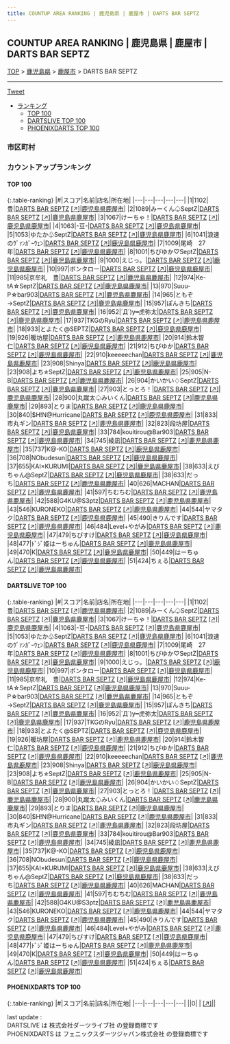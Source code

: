 ```yaml
---
title: COUNTUP AREA RANKING | 鹿児島県 | 鹿屋市 | DARTS BAR SEPTZ
---
```

## COUNTUP AREA RANKING | 鹿児島県 | 鹿屋市 | DARTS BAR SEPTZ

[TOP](/darts/rank/) > [鹿児島県](/darts/rank/鹿児島県/) > [鹿屋市](/darts/rank/鹿児島県/鹿屋市/) > DARTS BAR SEPTZ

___

<a href="https://twitter.com/share?ref_src=twsrc%5Etfw" data-text="COUNTUP AREA RANKING | 鹿児島県鹿屋市DARTS BAR SEPTZ" class="twitter-share-button" data-hashtags="DARTSLIVE,PHOENIXDARTS,darts,ダーツ" data-show-count="false">Tweet</a>

* [ランキング](#カウントアップランキング)
    * [TOP 100](#top-100)
    * [DARTSLIVE TOP 100](#dartslive-top-100)
    * [PHOENIXDARTS TOP 100](#phoenixdarts-top-100)

### 市区町村

<ul>

</ul>

### カウントアップランキング

#### TOP 100



{:.table-ranking}
|#|スコア|名前|店名|所在地|
|---|---|---|---|---|
|1|1102|<span class="rank-name-dl">豊</span>|<a href="/darts/rank/shops/7cf0bd058b31c0700d9b047a20a7ba1e.html">DARTS BAR SEPTZ</a> <a href="https://search.dartslive.com/jp/shop/7cf0bd058b31c0700d9b047a20a7ba1e">[↗]</a>|<a href="/darts/rank/鹿児島県/鹿屋市">鹿児島県鹿屋市</a>|
|2|1089|<span class="rank-name-dl">みーくん♤SeptZ</span>|<a href="/darts/rank/shops/7cf0bd058b31c0700d9b047a20a7ba1e.html">DARTS BAR SEPTZ</a> <a href="https://search.dartslive.com/jp/shop/7cf0bd058b31c0700d9b047a20a7ba1e">[↗]</a>|<a href="/darts/rank/鹿児島県/鹿屋市">鹿児島県鹿屋市</a>|
|3|1067|<span class="rank-name-dl">けーちゃ！</span>|<a href="/darts/rank/shops/7cf0bd058b31c0700d9b047a20a7ba1e.html">DARTS BAR SEPTZ</a> <a href="https://search.dartslive.com/jp/shop/7cf0bd058b31c0700d9b047a20a7ba1e">[↗]</a>|<a href="/darts/rank/鹿児島県/鹿屋市">鹿児島県鹿屋市</a>|
|4|1063|<span class="rank-name-dl">-豆-</span>|<a href="/darts/rank/shops/7cf0bd058b31c0700d9b047a20a7ba1e.html">DARTS BAR SEPTZ</a> <a href="https://search.dartslive.com/jp/shop/7cf0bd058b31c0700d9b047a20a7ba1e">[↗]</a>|<a href="/darts/rank/鹿児島県/鹿屋市">鹿児島県鹿屋市</a>|
|5|1053|<span class="rank-name-dl">ゆたか♧SeptZ</span>|<a href="/darts/rank/shops/7cf0bd058b31c0700d9b047a20a7ba1e.html">DARTS BAR SEPTZ</a> <a href="https://search.dartslive.com/jp/shop/7cf0bd058b31c0700d9b047a20a7ba1e">[↗]</a>|<a href="/darts/rank/鹿児島県/鹿屋市">鹿児島県鹿屋市</a>|
|6|1041|<span class="rank-name-dl">浪速のｳﾞｧﾝｶﾞｰｳｪﾝ</span>|<a href="/darts/rank/shops/7cf0bd058b31c0700d9b047a20a7ba1e.html">DARTS BAR SEPTZ</a> <a href="https://search.dartslive.com/jp/shop/7cf0bd058b31c0700d9b047a20a7ba1e">[↗]</a>|<a href="/darts/rank/鹿児島県/鹿屋市">鹿児島県鹿屋市</a>|
|7|1009|<span class="rank-name-dl">尾崎　27年</span>|<a href="/darts/rank/shops/7cf0bd058b31c0700d9b047a20a7ba1e.html">DARTS BAR SEPTZ</a> <a href="https://search.dartslive.com/jp/shop/7cf0bd058b31c0700d9b047a20a7ba1e">[↗]</a>|<a href="/darts/rank/鹿児島県/鹿屋市">鹿児島県鹿屋市</a>|
|8|1001|<span class="rank-name-dl">ちびゆか♡SeptZ</span>|<a href="/darts/rank/shops/7cf0bd058b31c0700d9b047a20a7ba1e.html">DARTS BAR SEPTZ</a> <a href="https://search.dartslive.com/jp/shop/7cf0bd058b31c0700d9b047a20a7ba1e">[↗]</a>|<a href="/darts/rank/鹿児島県/鹿屋市">鹿児島県鹿屋市</a>|
|9|1000|<span class="rank-name-dl">えじっ。</span>|<a href="/darts/rank/shops/7cf0bd058b31c0700d9b047a20a7ba1e.html">DARTS BAR SEPTZ</a> <a href="https://search.dartslive.com/jp/shop/7cf0bd058b31c0700d9b047a20a7ba1e">[↗]</a>|<a href="/darts/rank/鹿児島県/鹿屋市">鹿児島県鹿屋市</a>|
|10|997|<span class="rank-name-dl">ボンタロー</span>|<a href="/darts/rank/shops/7cf0bd058b31c0700d9b047a20a7ba1e.html">DARTS BAR SEPTZ</a> <a href="https://search.dartslive.com/jp/shop/7cf0bd058b31c0700d9b047a20a7ba1e">[↗]</a>|<a href="/darts/rank/鹿児島県/鹿屋市">鹿児島県鹿屋市</a>|
|11|985|<span class="rank-name-dl">京牟礼　豊</span>|<a href="/darts/rank/shops/7cf0bd058b31c0700d9b047a20a7ba1e.html">DARTS BAR SEPTZ</a> <a href="https://search.dartslive.com/jp/shop/7cf0bd058b31c0700d9b047a20a7ba1e">[↗]</a>|<a href="/darts/rank/鹿児島県/鹿屋市">鹿児島県鹿屋市</a>|
|12|974|<span class="rank-name-dl">Ke-tA☆SeptZ</span>|<a href="/darts/rank/shops/7cf0bd058b31c0700d9b047a20a7ba1e.html">DARTS BAR SEPTZ</a> <a href="https://search.dartslive.com/jp/shop/7cf0bd058b31c0700d9b047a20a7ba1e">[↗]</a>|<a href="/darts/rank/鹿児島県/鹿屋市">鹿児島県鹿屋市</a>|
|13|970|<span class="rank-name-dl">Suuu-P☆bar903</span>|<a href="/darts/rank/shops/7cf0bd058b31c0700d9b047a20a7ba1e.html">DARTS BAR SEPTZ</a> <a href="https://search.dartslive.com/jp/shop/7cf0bd058b31c0700d9b047a20a7ba1e">[↗]</a>|<a href="/darts/rank/鹿児島県/鹿屋市">鹿児島県鹿屋市</a>|
|14|965|<span class="rank-name-dl">ともぞ→SeptZ</span>|<a href="/darts/rank/shops/7cf0bd058b31c0700d9b047a20a7ba1e.html">DARTS BAR SEPTZ</a> <a href="https://search.dartslive.com/jp/shop/7cf0bd058b31c0700d9b047a20a7ba1e">[↗]</a>|<a href="/darts/rank/鹿児島県/鹿屋市">鹿児島県鹿屋市</a>|
|15|957|<span class="rank-name-dl">ぽんきち</span>|<a href="/darts/rank/shops/7cf0bd058b31c0700d9b047a20a7ba1e.html">DARTS BAR SEPTZ</a> <a href="https://search.dartslive.com/jp/shop/7cf0bd058b31c0700d9b047a20a7ba1e">[↗]</a>|<a href="/darts/rank/鹿児島県/鹿屋市">鹿児島県鹿屋市</a>|
|16|952|<span class="rank-name-dl">´Д`)y━虎弥太</span>|<a href="/darts/rank/shops/7cf0bd058b31c0700d9b047a20a7ba1e.html">DARTS BAR SEPTZ</a> <a href="https://search.dartslive.com/jp/shop/7cf0bd058b31c0700d9b047a20a7ba1e">[↗]</a>|<a href="/darts/rank/鹿児島県/鹿屋市">鹿児島県鹿屋市</a>|
|17|937|<span class="rank-name-dl">TKGのRyu</span>|<a href="/darts/rank/shops/7cf0bd058b31c0700d9b047a20a7ba1e.html">DARTS BAR SEPTZ</a> <a href="https://search.dartslive.com/jp/shop/7cf0bd058b31c0700d9b047a20a7ba1e">[↗]</a>|<a href="/darts/rank/鹿児島県/鹿屋市">鹿児島県鹿屋市</a>|
|18|933|<span class="rank-name-dl">とよたく@SEPTZ</span>|<a href="/darts/rank/shops/7cf0bd058b31c0700d9b047a20a7ba1e.html">DARTS BAR SEPTZ</a> <a href="https://search.dartslive.com/jp/shop/7cf0bd058b31c0700d9b047a20a7ba1e">[↗]</a>|<a href="/darts/rank/鹿児島県/鹿屋市">鹿児島県鹿屋市</a>|
|19|926|<span class="rank-name-dl">暖坊屋</span>|<a href="/darts/rank/shops/7cf0bd058b31c0700d9b047a20a7ba1e.html">DARTS BAR SEPTZ</a> <a href="https://search.dartslive.com/jp/shop/7cf0bd058b31c0700d9b047a20a7ba1e">[↗]</a>|<a href="/darts/rank/鹿児島県/鹿屋市">鹿児島県鹿屋市</a>|
|20|914|<span class="rank-name-dl">鈴木智仁</span>|<a href="/darts/rank/shops/7cf0bd058b31c0700d9b047a20a7ba1e.html">DARTS BAR SEPTZ</a> <a href="https://search.dartslive.com/jp/shop/7cf0bd058b31c0700d9b047a20a7ba1e">[↗]</a>|<a href="/darts/rank/鹿児島県/鹿屋市">鹿児島県鹿屋市</a>|
|21|912|<span class="rank-name-dl">ちびゆか</span>|<a href="/darts/rank/shops/7cf0bd058b31c0700d9b047a20a7ba1e.html">DARTS BAR SEPTZ</a> <a href="https://search.dartslive.com/jp/shop/7cf0bd058b31c0700d9b047a20a7ba1e">[↗]</a>|<a href="/darts/rank/鹿児島県/鹿屋市">鹿児島県鹿屋市</a>|
|22|910|<span class="rank-name-dl">keeeeechan</span>|<a href="/darts/rank/shops/7cf0bd058b31c0700d9b047a20a7ba1e.html">DARTS BAR SEPTZ</a> <a href="https://search.dartslive.com/jp/shop/7cf0bd058b31c0700d9b047a20a7ba1e">[↗]</a>|<a href="/darts/rank/鹿児島県/鹿屋市">鹿児島県鹿屋市</a>|
|23|908|<span class="rank-name-dl">Shinya</span>|<a href="/darts/rank/shops/7cf0bd058b31c0700d9b047a20a7ba1e.html">DARTS BAR SEPTZ</a> <a href="https://search.dartslive.com/jp/shop/7cf0bd058b31c0700d9b047a20a7ba1e">[↗]</a>|<a href="/darts/rank/鹿児島県/鹿屋市">鹿児島県鹿屋市</a>|
|23|908|<span class="rank-name-dl">よち✯SeptZ</span>|<a href="/darts/rank/shops/7cf0bd058b31c0700d9b047a20a7ba1e.html">DARTS BAR SEPTZ</a> <a href="https://search.dartslive.com/jp/shop/7cf0bd058b31c0700d9b047a20a7ba1e">[↗]</a>|<a href="/darts/rank/鹿児島県/鹿屋市">鹿児島県鹿屋市</a>|
|25|905|<span class="rank-name-dl">N-B</span>|<a href="/darts/rank/shops/7cf0bd058b31c0700d9b047a20a7ba1e.html">DARTS BAR SEPTZ</a> <a href="https://search.dartslive.com/jp/shop/7cf0bd058b31c0700d9b047a20a7ba1e">[↗]</a>|<a href="/darts/rank/鹿児島県/鹿屋市">鹿児島県鹿屋市</a>|
|26|904|<span class="rank-name-dl">かいかい♢SeptZ</span>|<a href="/darts/rank/shops/7cf0bd058b31c0700d9b047a20a7ba1e.html">DARTS BAR SEPTZ</a> <a href="https://search.dartslive.com/jp/shop/7cf0bd058b31c0700d9b047a20a7ba1e">[↗]</a>|<a href="/darts/rank/鹿児島県/鹿屋市">鹿児島県鹿屋市</a>|
|27|903|<span class="rank-name-dl">とっとろ！</span>|<a href="/darts/rank/shops/7cf0bd058b31c0700d9b047a20a7ba1e.html">DARTS BAR SEPTZ</a> <a href="https://search.dartslive.com/jp/shop/7cf0bd058b31c0700d9b047a20a7ba1e">[↗]</a>|<a href="/darts/rank/鹿児島県/鹿屋市">鹿児島県鹿屋市</a>|
|28|900|<span class="rank-name-dl">丸蹴太♤みいくん</span>|<a href="/darts/rank/shops/7cf0bd058b31c0700d9b047a20a7ba1e.html">DARTS BAR SEPTZ</a> <a href="https://search.dartslive.com/jp/shop/7cf0bd058b31c0700d9b047a20a7ba1e">[↗]</a>|<a href="/darts/rank/鹿児島県/鹿屋市">鹿児島県鹿屋市</a>|
|29|893|<span class="rank-name-dl">とりま</span>|<a href="/darts/rank/shops/7cf0bd058b31c0700d9b047a20a7ba1e.html">DARTS BAR SEPTZ</a> <a href="https://search.dartslive.com/jp/shop/7cf0bd058b31c0700d9b047a20a7ba1e">[↗]</a>|<a href="/darts/rank/鹿児島県/鹿屋市">鹿児島県鹿屋市</a>|
|30|840|<span class="rank-name-dl">$H!N@Hurricane</span>|<a href="/darts/rank/shops/7cf0bd058b31c0700d9b047a20a7ba1e.html">DARTS BAR SEPTZ</a> <a href="https://search.dartslive.com/jp/shop/7cf0bd058b31c0700d9b047a20a7ba1e">[↗]</a>|<a href="/darts/rank/鹿児島県/鹿屋市">鹿児島県鹿屋市</a>|
|31|833|<span class="rank-name-dl">市丸ギン</span>|<a href="/darts/rank/shops/7cf0bd058b31c0700d9b047a20a7ba1e.html">DARTS BAR SEPTZ</a> <a href="https://search.dartslive.com/jp/shop/7cf0bd058b31c0700d9b047a20a7ba1e">[↗]</a>|<a href="/darts/rank/鹿児島県/鹿屋市">鹿児島県鹿屋市</a>|
|32|823|<span class="rank-name-dl">段坊屋</span>|<a href="/darts/rank/shops/7cf0bd058b31c0700d9b047a20a7ba1e.html">DARTS BAR SEPTZ</a> <a href="https://search.dartslive.com/jp/shop/7cf0bd058b31c0700d9b047a20a7ba1e">[↗]</a>|<a href="/darts/rank/鹿児島県/鹿屋市">鹿児島県鹿屋市</a>|
|33|784|<span class="rank-name-dl">kouitirou@Bar903</span>|<a href="/darts/rank/shops/7cf0bd058b31c0700d9b047a20a7ba1e.html">DARTS BAR SEPTZ</a> <a href="https://search.dartslive.com/jp/shop/7cf0bd058b31c0700d9b047a20a7ba1e">[↗]</a>|<a href="/darts/rank/鹿児島県/鹿屋市">鹿児島県鹿屋市</a>|
|34|745|<span class="rank-name-dl">綾凪</span>|<a href="/darts/rank/shops/7cf0bd058b31c0700d9b047a20a7ba1e.html">DARTS BAR SEPTZ</a> <a href="https://search.dartslive.com/jp/shop/7cf0bd058b31c0700d9b047a20a7ba1e">[↗]</a>|<a href="/darts/rank/鹿児島県/鹿屋市">鹿児島県鹿屋市</a>|
|35|737|<span class="rank-name-dl">K@-KO</span>|<a href="/darts/rank/shops/7cf0bd058b31c0700d9b047a20a7ba1e.html">DARTS BAR SEPTZ</a> <a href="https://search.dartslive.com/jp/shop/7cf0bd058b31c0700d9b047a20a7ba1e">[↗]</a>|<a href="/darts/rank/鹿児島県/鹿屋市">鹿児島県鹿屋市</a>|
|36|708|<span class="rank-name-dl">NObudesun</span>|<a href="/darts/rank/shops/7cf0bd058b31c0700d9b047a20a7ba1e.html">DARTS BAR SEPTZ</a> <a href="https://search.dartslive.com/jp/shop/7cf0bd058b31c0700d9b047a20a7ba1e">[↗]</a>|<a href="/darts/rank/鹿児島県/鹿屋市">鹿児島県鹿屋市</a>|
|37|655|<span class="rank-name-dl">KAI×KURUMI</span>|<a href="/darts/rank/shops/7cf0bd058b31c0700d9b047a20a7ba1e.html">DARTS BAR SEPTZ</a> <a href="https://search.dartslive.com/jp/shop/7cf0bd058b31c0700d9b047a20a7ba1e">[↗]</a>|<a href="/darts/rank/鹿児島県/鹿屋市">鹿児島県鹿屋市</a>|
|38|633|<span class="rank-name-dl">えびちゃん@SeptZ</span>|<a href="/darts/rank/shops/7cf0bd058b31c0700d9b047a20a7ba1e.html">DARTS BAR SEPTZ</a> <a href="https://search.dartslive.com/jp/shop/7cf0bd058b31c0700d9b047a20a7ba1e">[↗]</a>|<a href="/darts/rank/鹿児島県/鹿屋市">鹿児島県鹿屋市</a>|
|38|633|<span class="rank-name-dl">だっち</span>|<a href="/darts/rank/shops/7cf0bd058b31c0700d9b047a20a7ba1e.html">DARTS BAR SEPTZ</a> <a href="https://search.dartslive.com/jp/shop/7cf0bd058b31c0700d9b047a20a7ba1e">[↗]</a>|<a href="/darts/rank/鹿児島県/鹿屋市">鹿児島県鹿屋市</a>|
|40|626|<span class="rank-name-dl">MACHAN</span>|<a href="/darts/rank/shops/7cf0bd058b31c0700d9b047a20a7ba1e.html">DARTS BAR SEPTZ</a> <a href="https://search.dartslive.com/jp/shop/7cf0bd058b31c0700d9b047a20a7ba1e">[↗]</a>|<a href="/darts/rank/鹿児島県/鹿屋市">鹿児島県鹿屋市</a>|
|41|597|<span class="rank-name-dl">ちむちむ</span>|<a href="/darts/rank/shops/7cf0bd058b31c0700d9b047a20a7ba1e.html">DARTS BAR SEPTZ</a> <a href="https://search.dartslive.com/jp/shop/7cf0bd058b31c0700d9b047a20a7ba1e">[↗]</a>|<a href="/darts/rank/鹿児島県/鹿屋市">鹿児島県鹿屋市</a>|
|42|588|<span class="rank-name-dl">G4KU@S3ptz</span>|<a href="/darts/rank/shops/7cf0bd058b31c0700d9b047a20a7ba1e.html">DARTS BAR SEPTZ</a> <a href="https://search.dartslive.com/jp/shop/7cf0bd058b31c0700d9b047a20a7ba1e">[↗]</a>|<a href="/darts/rank/鹿児島県/鹿屋市">鹿児島県鹿屋市</a>|
|43|546|<span class="rank-name-dl">KURONEKO</span>|<a href="/darts/rank/shops/7cf0bd058b31c0700d9b047a20a7ba1e.html">DARTS BAR SEPTZ</a> <a href="https://search.dartslive.com/jp/shop/7cf0bd058b31c0700d9b047a20a7ba1e">[↗]</a>|<a href="/darts/rank/鹿児島県/鹿屋市">鹿児島県鹿屋市</a>|
|44|544|<span class="rank-name-dl">ヤマタク</span>|<a href="/darts/rank/shops/7cf0bd058b31c0700d9b047a20a7ba1e.html">DARTS BAR SEPTZ</a> <a href="https://search.dartslive.com/jp/shop/7cf0bd058b31c0700d9b047a20a7ba1e">[↗]</a>|<a href="/darts/rank/鹿児島県/鹿屋市">鹿児島県鹿屋市</a>|
|45|490|<span class="rank-name-dl">きりんです</span>|<a href="/darts/rank/shops/7cf0bd058b31c0700d9b047a20a7ba1e.html">DARTS BAR SEPTZ</a> <a href="https://search.dartslive.com/jp/shop/7cf0bd058b31c0700d9b047a20a7ba1e">[↗]</a>|<a href="/darts/rank/鹿児島県/鹿屋市">鹿児島県鹿屋市</a>|
|46|484|<span class="rank-name-dl">Level+やがみ</span>|<a href="/darts/rank/shops/7cf0bd058b31c0700d9b047a20a7ba1e.html">DARTS BAR SEPTZ</a> <a href="https://search.dartslive.com/jp/shop/7cf0bd058b31c0700d9b047a20a7ba1e">[↗]</a>|<a href="/darts/rank/鹿児島県/鹿屋市">鹿児島県鹿屋市</a>|
|47|479|<span class="rank-name-dl">ちびすけ</span>|<a href="/darts/rank/shops/7cf0bd058b31c0700d9b047a20a7ba1e.html">DARTS BAR SEPTZ</a> <a href="https://search.dartslive.com/jp/shop/7cf0bd058b31c0700d9b047a20a7ba1e">[↗]</a>|<a href="/darts/rank/鹿児島県/鹿屋市">鹿児島県鹿屋市</a>|
|48|477|<span class="rank-name-dl">ﾄﾞｼﾞ姫はーちゅん</span>|<a href="/darts/rank/shops/7cf0bd058b31c0700d9b047a20a7ba1e.html">DARTS BAR SEPTZ</a> <a href="https://search.dartslive.com/jp/shop/7cf0bd058b31c0700d9b047a20a7ba1e">[↗]</a>|<a href="/darts/rank/鹿児島県/鹿屋市">鹿児島県鹿屋市</a>|
|49|470|<span class="rank-name-dl">K</span>|<a href="/darts/rank/shops/7cf0bd058b31c0700d9b047a20a7ba1e.html">DARTS BAR SEPTZ</a> <a href="https://search.dartslive.com/jp/shop/7cf0bd058b31c0700d9b047a20a7ba1e">[↗]</a>|<a href="/darts/rank/鹿児島県/鹿屋市">鹿児島県鹿屋市</a>|
|50|449|<span class="rank-name-dl">はーちゅん</span>|<a href="/darts/rank/shops/7cf0bd058b31c0700d9b047a20a7ba1e.html">DARTS BAR SEPTZ</a> <a href="https://search.dartslive.com/jp/shop/7cf0bd058b31c0700d9b047a20a7ba1e">[↗]</a>|<a href="/darts/rank/鹿児島県/鹿屋市">鹿児島県鹿屋市</a>|
|51|424|<span class="rank-name-dl">ちぇる</span>|<a href="/darts/rank/shops/7cf0bd058b31c0700d9b047a20a7ba1e.html">DARTS BAR SEPTZ</a> <a href="https://search.dartslive.com/jp/shop/7cf0bd058b31c0700d9b047a20a7ba1e">[↗]</a>|<a href="/darts/rank/鹿児島県/鹿屋市">鹿児島県鹿屋市</a>|


#### DARTSLIVE TOP 100



{:.table-ranking}
|#|スコア|名前|店名|所在地|
|---|---|---|---|---|
|1|1102|<span class="rank-name-dl">豊</span>|<a href="/darts/rank/shops/7cf0bd058b31c0700d9b047a20a7ba1e.html">DARTS BAR SEPTZ</a> <a href="https://search.dartslive.com/jp/shop/7cf0bd058b31c0700d9b047a20a7ba1e">[↗]</a>|<a href="/darts/rank/鹿児島県/鹿屋市">鹿児島県鹿屋市</a>|
|2|1089|<span class="rank-name-dl">みーくん♤SeptZ</span>|<a href="/darts/rank/shops/7cf0bd058b31c0700d9b047a20a7ba1e.html">DARTS BAR SEPTZ</a> <a href="https://search.dartslive.com/jp/shop/7cf0bd058b31c0700d9b047a20a7ba1e">[↗]</a>|<a href="/darts/rank/鹿児島県/鹿屋市">鹿児島県鹿屋市</a>|
|3|1067|<span class="rank-name-dl">けーちゃ！</span>|<a href="/darts/rank/shops/7cf0bd058b31c0700d9b047a20a7ba1e.html">DARTS BAR SEPTZ</a> <a href="https://search.dartslive.com/jp/shop/7cf0bd058b31c0700d9b047a20a7ba1e">[↗]</a>|<a href="/darts/rank/鹿児島県/鹿屋市">鹿児島県鹿屋市</a>|
|4|1063|<span class="rank-name-dl">-豆-</span>|<a href="/darts/rank/shops/7cf0bd058b31c0700d9b047a20a7ba1e.html">DARTS BAR SEPTZ</a> <a href="https://search.dartslive.com/jp/shop/7cf0bd058b31c0700d9b047a20a7ba1e">[↗]</a>|<a href="/darts/rank/鹿児島県/鹿屋市">鹿児島県鹿屋市</a>|
|5|1053|<span class="rank-name-dl">ゆたか♧SeptZ</span>|<a href="/darts/rank/shops/7cf0bd058b31c0700d9b047a20a7ba1e.html">DARTS BAR SEPTZ</a> <a href="https://search.dartslive.com/jp/shop/7cf0bd058b31c0700d9b047a20a7ba1e">[↗]</a>|<a href="/darts/rank/鹿児島県/鹿屋市">鹿児島県鹿屋市</a>|
|6|1041|<span class="rank-name-dl">浪速のｳﾞｧﾝｶﾞｰｳｪﾝ</span>|<a href="/darts/rank/shops/7cf0bd058b31c0700d9b047a20a7ba1e.html">DARTS BAR SEPTZ</a> <a href="https://search.dartslive.com/jp/shop/7cf0bd058b31c0700d9b047a20a7ba1e">[↗]</a>|<a href="/darts/rank/鹿児島県/鹿屋市">鹿児島県鹿屋市</a>|
|7|1009|<span class="rank-name-dl">尾崎　27年</span>|<a href="/darts/rank/shops/7cf0bd058b31c0700d9b047a20a7ba1e.html">DARTS BAR SEPTZ</a> <a href="https://search.dartslive.com/jp/shop/7cf0bd058b31c0700d9b047a20a7ba1e">[↗]</a>|<a href="/darts/rank/鹿児島県/鹿屋市">鹿児島県鹿屋市</a>|
|8|1001|<span class="rank-name-dl">ちびゆか♡SeptZ</span>|<a href="/darts/rank/shops/7cf0bd058b31c0700d9b047a20a7ba1e.html">DARTS BAR SEPTZ</a> <a href="https://search.dartslive.com/jp/shop/7cf0bd058b31c0700d9b047a20a7ba1e">[↗]</a>|<a href="/darts/rank/鹿児島県/鹿屋市">鹿児島県鹿屋市</a>|
|9|1000|<span class="rank-name-dl">えじっ。</span>|<a href="/darts/rank/shops/7cf0bd058b31c0700d9b047a20a7ba1e.html">DARTS BAR SEPTZ</a> <a href="https://search.dartslive.com/jp/shop/7cf0bd058b31c0700d9b047a20a7ba1e">[↗]</a>|<a href="/darts/rank/鹿児島県/鹿屋市">鹿児島県鹿屋市</a>|
|10|997|<span class="rank-name-dl">ボンタロー</span>|<a href="/darts/rank/shops/7cf0bd058b31c0700d9b047a20a7ba1e.html">DARTS BAR SEPTZ</a> <a href="https://search.dartslive.com/jp/shop/7cf0bd058b31c0700d9b047a20a7ba1e">[↗]</a>|<a href="/darts/rank/鹿児島県/鹿屋市">鹿児島県鹿屋市</a>|
|11|985|<span class="rank-name-dl">京牟礼　豊</span>|<a href="/darts/rank/shops/7cf0bd058b31c0700d9b047a20a7ba1e.html">DARTS BAR SEPTZ</a> <a href="https://search.dartslive.com/jp/shop/7cf0bd058b31c0700d9b047a20a7ba1e">[↗]</a>|<a href="/darts/rank/鹿児島県/鹿屋市">鹿児島県鹿屋市</a>|
|12|974|<span class="rank-name-dl">Ke-tA☆SeptZ</span>|<a href="/darts/rank/shops/7cf0bd058b31c0700d9b047a20a7ba1e.html">DARTS BAR SEPTZ</a> <a href="https://search.dartslive.com/jp/shop/7cf0bd058b31c0700d9b047a20a7ba1e">[↗]</a>|<a href="/darts/rank/鹿児島県/鹿屋市">鹿児島県鹿屋市</a>|
|13|970|<span class="rank-name-dl">Suuu-P☆bar903</span>|<a href="/darts/rank/shops/7cf0bd058b31c0700d9b047a20a7ba1e.html">DARTS BAR SEPTZ</a> <a href="https://search.dartslive.com/jp/shop/7cf0bd058b31c0700d9b047a20a7ba1e">[↗]</a>|<a href="/darts/rank/鹿児島県/鹿屋市">鹿児島県鹿屋市</a>|
|14|965|<span class="rank-name-dl">ともぞ→SeptZ</span>|<a href="/darts/rank/shops/7cf0bd058b31c0700d9b047a20a7ba1e.html">DARTS BAR SEPTZ</a> <a href="https://search.dartslive.com/jp/shop/7cf0bd058b31c0700d9b047a20a7ba1e">[↗]</a>|<a href="/darts/rank/鹿児島県/鹿屋市">鹿児島県鹿屋市</a>|
|15|957|<span class="rank-name-dl">ぽんきち</span>|<a href="/darts/rank/shops/7cf0bd058b31c0700d9b047a20a7ba1e.html">DARTS BAR SEPTZ</a> <a href="https://search.dartslive.com/jp/shop/7cf0bd058b31c0700d9b047a20a7ba1e">[↗]</a>|<a href="/darts/rank/鹿児島県/鹿屋市">鹿児島県鹿屋市</a>|
|16|952|<span class="rank-name-dl">´Д`)y━虎弥太</span>|<a href="/darts/rank/shops/7cf0bd058b31c0700d9b047a20a7ba1e.html">DARTS BAR SEPTZ</a> <a href="https://search.dartslive.com/jp/shop/7cf0bd058b31c0700d9b047a20a7ba1e">[↗]</a>|<a href="/darts/rank/鹿児島県/鹿屋市">鹿児島県鹿屋市</a>|
|17|937|<span class="rank-name-dl">TKGのRyu</span>|<a href="/darts/rank/shops/7cf0bd058b31c0700d9b047a20a7ba1e.html">DARTS BAR SEPTZ</a> <a href="https://search.dartslive.com/jp/shop/7cf0bd058b31c0700d9b047a20a7ba1e">[↗]</a>|<a href="/darts/rank/鹿児島県/鹿屋市">鹿児島県鹿屋市</a>|
|18|933|<span class="rank-name-dl">とよたく@SEPTZ</span>|<a href="/darts/rank/shops/7cf0bd058b31c0700d9b047a20a7ba1e.html">DARTS BAR SEPTZ</a> <a href="https://search.dartslive.com/jp/shop/7cf0bd058b31c0700d9b047a20a7ba1e">[↗]</a>|<a href="/darts/rank/鹿児島県/鹿屋市">鹿児島県鹿屋市</a>|
|19|926|<span class="rank-name-dl">暖坊屋</span>|<a href="/darts/rank/shops/7cf0bd058b31c0700d9b047a20a7ba1e.html">DARTS BAR SEPTZ</a> <a href="https://search.dartslive.com/jp/shop/7cf0bd058b31c0700d9b047a20a7ba1e">[↗]</a>|<a href="/darts/rank/鹿児島県/鹿屋市">鹿児島県鹿屋市</a>|
|20|914|<span class="rank-name-dl">鈴木智仁</span>|<a href="/darts/rank/shops/7cf0bd058b31c0700d9b047a20a7ba1e.html">DARTS BAR SEPTZ</a> <a href="https://search.dartslive.com/jp/shop/7cf0bd058b31c0700d9b047a20a7ba1e">[↗]</a>|<a href="/darts/rank/鹿児島県/鹿屋市">鹿児島県鹿屋市</a>|
|21|912|<span class="rank-name-dl">ちびゆか</span>|<a href="/darts/rank/shops/7cf0bd058b31c0700d9b047a20a7ba1e.html">DARTS BAR SEPTZ</a> <a href="https://search.dartslive.com/jp/shop/7cf0bd058b31c0700d9b047a20a7ba1e">[↗]</a>|<a href="/darts/rank/鹿児島県/鹿屋市">鹿児島県鹿屋市</a>|
|22|910|<span class="rank-name-dl">keeeeechan</span>|<a href="/darts/rank/shops/7cf0bd058b31c0700d9b047a20a7ba1e.html">DARTS BAR SEPTZ</a> <a href="https://search.dartslive.com/jp/shop/7cf0bd058b31c0700d9b047a20a7ba1e">[↗]</a>|<a href="/darts/rank/鹿児島県/鹿屋市">鹿児島県鹿屋市</a>|
|23|908|<span class="rank-name-dl">Shinya</span>|<a href="/darts/rank/shops/7cf0bd058b31c0700d9b047a20a7ba1e.html">DARTS BAR SEPTZ</a> <a href="https://search.dartslive.com/jp/shop/7cf0bd058b31c0700d9b047a20a7ba1e">[↗]</a>|<a href="/darts/rank/鹿児島県/鹿屋市">鹿児島県鹿屋市</a>|
|23|908|<span class="rank-name-dl">よち✯SeptZ</span>|<a href="/darts/rank/shops/7cf0bd058b31c0700d9b047a20a7ba1e.html">DARTS BAR SEPTZ</a> <a href="https://search.dartslive.com/jp/shop/7cf0bd058b31c0700d9b047a20a7ba1e">[↗]</a>|<a href="/darts/rank/鹿児島県/鹿屋市">鹿児島県鹿屋市</a>|
|25|905|<span class="rank-name-dl">N-B</span>|<a href="/darts/rank/shops/7cf0bd058b31c0700d9b047a20a7ba1e.html">DARTS BAR SEPTZ</a> <a href="https://search.dartslive.com/jp/shop/7cf0bd058b31c0700d9b047a20a7ba1e">[↗]</a>|<a href="/darts/rank/鹿児島県/鹿屋市">鹿児島県鹿屋市</a>|
|26|904|<span class="rank-name-dl">かいかい♢SeptZ</span>|<a href="/darts/rank/shops/7cf0bd058b31c0700d9b047a20a7ba1e.html">DARTS BAR SEPTZ</a> <a href="https://search.dartslive.com/jp/shop/7cf0bd058b31c0700d9b047a20a7ba1e">[↗]</a>|<a href="/darts/rank/鹿児島県/鹿屋市">鹿児島県鹿屋市</a>|
|27|903|<span class="rank-name-dl">とっとろ！</span>|<a href="/darts/rank/shops/7cf0bd058b31c0700d9b047a20a7ba1e.html">DARTS BAR SEPTZ</a> <a href="https://search.dartslive.com/jp/shop/7cf0bd058b31c0700d9b047a20a7ba1e">[↗]</a>|<a href="/darts/rank/鹿児島県/鹿屋市">鹿児島県鹿屋市</a>|
|28|900|<span class="rank-name-dl">丸蹴太♤みいくん</span>|<a href="/darts/rank/shops/7cf0bd058b31c0700d9b047a20a7ba1e.html">DARTS BAR SEPTZ</a> <a href="https://search.dartslive.com/jp/shop/7cf0bd058b31c0700d9b047a20a7ba1e">[↗]</a>|<a href="/darts/rank/鹿児島県/鹿屋市">鹿児島県鹿屋市</a>|
|29|893|<span class="rank-name-dl">とりま</span>|<a href="/darts/rank/shops/7cf0bd058b31c0700d9b047a20a7ba1e.html">DARTS BAR SEPTZ</a> <a href="https://search.dartslive.com/jp/shop/7cf0bd058b31c0700d9b047a20a7ba1e">[↗]</a>|<a href="/darts/rank/鹿児島県/鹿屋市">鹿児島県鹿屋市</a>|
|30|840|<span class="rank-name-dl">$H!N@Hurricane</span>|<a href="/darts/rank/shops/7cf0bd058b31c0700d9b047a20a7ba1e.html">DARTS BAR SEPTZ</a> <a href="https://search.dartslive.com/jp/shop/7cf0bd058b31c0700d9b047a20a7ba1e">[↗]</a>|<a href="/darts/rank/鹿児島県/鹿屋市">鹿児島県鹿屋市</a>|
|31|833|<span class="rank-name-dl">市丸ギン</span>|<a href="/darts/rank/shops/7cf0bd058b31c0700d9b047a20a7ba1e.html">DARTS BAR SEPTZ</a> <a href="https://search.dartslive.com/jp/shop/7cf0bd058b31c0700d9b047a20a7ba1e">[↗]</a>|<a href="/darts/rank/鹿児島県/鹿屋市">鹿児島県鹿屋市</a>|
|32|823|<span class="rank-name-dl">段坊屋</span>|<a href="/darts/rank/shops/7cf0bd058b31c0700d9b047a20a7ba1e.html">DARTS BAR SEPTZ</a> <a href="https://search.dartslive.com/jp/shop/7cf0bd058b31c0700d9b047a20a7ba1e">[↗]</a>|<a href="/darts/rank/鹿児島県/鹿屋市">鹿児島県鹿屋市</a>|
|33|784|<span class="rank-name-dl">kouitirou@Bar903</span>|<a href="/darts/rank/shops/7cf0bd058b31c0700d9b047a20a7ba1e.html">DARTS BAR SEPTZ</a> <a href="https://search.dartslive.com/jp/shop/7cf0bd058b31c0700d9b047a20a7ba1e">[↗]</a>|<a href="/darts/rank/鹿児島県/鹿屋市">鹿児島県鹿屋市</a>|
|34|745|<span class="rank-name-dl">綾凪</span>|<a href="/darts/rank/shops/7cf0bd058b31c0700d9b047a20a7ba1e.html">DARTS BAR SEPTZ</a> <a href="https://search.dartslive.com/jp/shop/7cf0bd058b31c0700d9b047a20a7ba1e">[↗]</a>|<a href="/darts/rank/鹿児島県/鹿屋市">鹿児島県鹿屋市</a>|
|35|737|<span class="rank-name-dl">K@-KO</span>|<a href="/darts/rank/shops/7cf0bd058b31c0700d9b047a20a7ba1e.html">DARTS BAR SEPTZ</a> <a href="https://search.dartslive.com/jp/shop/7cf0bd058b31c0700d9b047a20a7ba1e">[↗]</a>|<a href="/darts/rank/鹿児島県/鹿屋市">鹿児島県鹿屋市</a>|
|36|708|<span class="rank-name-dl">NObudesun</span>|<a href="/darts/rank/shops/7cf0bd058b31c0700d9b047a20a7ba1e.html">DARTS BAR SEPTZ</a> <a href="https://search.dartslive.com/jp/shop/7cf0bd058b31c0700d9b047a20a7ba1e">[↗]</a>|<a href="/darts/rank/鹿児島県/鹿屋市">鹿児島県鹿屋市</a>|
|37|655|<span class="rank-name-dl">KAI×KURUMI</span>|<a href="/darts/rank/shops/7cf0bd058b31c0700d9b047a20a7ba1e.html">DARTS BAR SEPTZ</a> <a href="https://search.dartslive.com/jp/shop/7cf0bd058b31c0700d9b047a20a7ba1e">[↗]</a>|<a href="/darts/rank/鹿児島県/鹿屋市">鹿児島県鹿屋市</a>|
|38|633|<span class="rank-name-dl">えびちゃん@SeptZ</span>|<a href="/darts/rank/shops/7cf0bd058b31c0700d9b047a20a7ba1e.html">DARTS BAR SEPTZ</a> <a href="https://search.dartslive.com/jp/shop/7cf0bd058b31c0700d9b047a20a7ba1e">[↗]</a>|<a href="/darts/rank/鹿児島県/鹿屋市">鹿児島県鹿屋市</a>|
|38|633|<span class="rank-name-dl">だっち</span>|<a href="/darts/rank/shops/7cf0bd058b31c0700d9b047a20a7ba1e.html">DARTS BAR SEPTZ</a> <a href="https://search.dartslive.com/jp/shop/7cf0bd058b31c0700d9b047a20a7ba1e">[↗]</a>|<a href="/darts/rank/鹿児島県/鹿屋市">鹿児島県鹿屋市</a>|
|40|626|<span class="rank-name-dl">MACHAN</span>|<a href="/darts/rank/shops/7cf0bd058b31c0700d9b047a20a7ba1e.html">DARTS BAR SEPTZ</a> <a href="https://search.dartslive.com/jp/shop/7cf0bd058b31c0700d9b047a20a7ba1e">[↗]</a>|<a href="/darts/rank/鹿児島県/鹿屋市">鹿児島県鹿屋市</a>|
|41|597|<span class="rank-name-dl">ちむちむ</span>|<a href="/darts/rank/shops/7cf0bd058b31c0700d9b047a20a7ba1e.html">DARTS BAR SEPTZ</a> <a href="https://search.dartslive.com/jp/shop/7cf0bd058b31c0700d9b047a20a7ba1e">[↗]</a>|<a href="/darts/rank/鹿児島県/鹿屋市">鹿児島県鹿屋市</a>|
|42|588|<span class="rank-name-dl">G4KU@S3ptz</span>|<a href="/darts/rank/shops/7cf0bd058b31c0700d9b047a20a7ba1e.html">DARTS BAR SEPTZ</a> <a href="https://search.dartslive.com/jp/shop/7cf0bd058b31c0700d9b047a20a7ba1e">[↗]</a>|<a href="/darts/rank/鹿児島県/鹿屋市">鹿児島県鹿屋市</a>|
|43|546|<span class="rank-name-dl">KURONEKO</span>|<a href="/darts/rank/shops/7cf0bd058b31c0700d9b047a20a7ba1e.html">DARTS BAR SEPTZ</a> <a href="https://search.dartslive.com/jp/shop/7cf0bd058b31c0700d9b047a20a7ba1e">[↗]</a>|<a href="/darts/rank/鹿児島県/鹿屋市">鹿児島県鹿屋市</a>|
|44|544|<span class="rank-name-dl">ヤマタク</span>|<a href="/darts/rank/shops/7cf0bd058b31c0700d9b047a20a7ba1e.html">DARTS BAR SEPTZ</a> <a href="https://search.dartslive.com/jp/shop/7cf0bd058b31c0700d9b047a20a7ba1e">[↗]</a>|<a href="/darts/rank/鹿児島県/鹿屋市">鹿児島県鹿屋市</a>|
|45|490|<span class="rank-name-dl">きりんです</span>|<a href="/darts/rank/shops/7cf0bd058b31c0700d9b047a20a7ba1e.html">DARTS BAR SEPTZ</a> <a href="https://search.dartslive.com/jp/shop/7cf0bd058b31c0700d9b047a20a7ba1e">[↗]</a>|<a href="/darts/rank/鹿児島県/鹿屋市">鹿児島県鹿屋市</a>|
|46|484|<span class="rank-name-dl">Level+やがみ</span>|<a href="/darts/rank/shops/7cf0bd058b31c0700d9b047a20a7ba1e.html">DARTS BAR SEPTZ</a> <a href="https://search.dartslive.com/jp/shop/7cf0bd058b31c0700d9b047a20a7ba1e">[↗]</a>|<a href="/darts/rank/鹿児島県/鹿屋市">鹿児島県鹿屋市</a>|
|47|479|<span class="rank-name-dl">ちびすけ</span>|<a href="/darts/rank/shops/7cf0bd058b31c0700d9b047a20a7ba1e.html">DARTS BAR SEPTZ</a> <a href="https://search.dartslive.com/jp/shop/7cf0bd058b31c0700d9b047a20a7ba1e">[↗]</a>|<a href="/darts/rank/鹿児島県/鹿屋市">鹿児島県鹿屋市</a>|
|48|477|<span class="rank-name-dl">ﾄﾞｼﾞ姫はーちゅん</span>|<a href="/darts/rank/shops/7cf0bd058b31c0700d9b047a20a7ba1e.html">DARTS BAR SEPTZ</a> <a href="https://search.dartslive.com/jp/shop/7cf0bd058b31c0700d9b047a20a7ba1e">[↗]</a>|<a href="/darts/rank/鹿児島県/鹿屋市">鹿児島県鹿屋市</a>|
|49|470|<span class="rank-name-dl">K</span>|<a href="/darts/rank/shops/7cf0bd058b31c0700d9b047a20a7ba1e.html">DARTS BAR SEPTZ</a> <a href="https://search.dartslive.com/jp/shop/7cf0bd058b31c0700d9b047a20a7ba1e">[↗]</a>|<a href="/darts/rank/鹿児島県/鹿屋市">鹿児島県鹿屋市</a>|
|50|449|<span class="rank-name-dl">はーちゅん</span>|<a href="/darts/rank/shops/7cf0bd058b31c0700d9b047a20a7ba1e.html">DARTS BAR SEPTZ</a> <a href="https://search.dartslive.com/jp/shop/7cf0bd058b31c0700d9b047a20a7ba1e">[↗]</a>|<a href="/darts/rank/鹿児島県/鹿屋市">鹿児島県鹿屋市</a>|
|51|424|<span class="rank-name-dl">ちぇる</span>|<a href="/darts/rank/shops/7cf0bd058b31c0700d9b047a20a7ba1e.html">DARTS BAR SEPTZ</a> <a href="https://search.dartslive.com/jp/shop/7cf0bd058b31c0700d9b047a20a7ba1e">[↗]</a>|<a href="/darts/rank/鹿児島県/鹿屋市">鹿児島県鹿屋市</a>|


#### PHOENIXDARTS TOP 100



{:.table-ranking}
|#|スコア|名前|店名|所在地|
|---|---|---|---|---|
||0|<span class="rank-name-dl"> </span>|<a href="/darts/rank/shops/.html"></a> <a href="">[↗]</a>|<a href="/darts/rank//"></a>|


<div class="footer border-top border-gray-light mt-5 pt-3 text-right text-gray">
    last update : <span style="font-weight: italic" id="foot_last_modified"></span><br />
    DARTSLIVE は 株式会社ダーツライブ社 の登録商標です<br />
    PHOENIXDARTS は フェニックスダーツジャパン株式会社 の登録商標です<br />
</div>

<script src="https://cdnjs.cloudflare.com/ajax/libs/jquery.tablesorter/2.31.3/js/jquery.tablesorter.min.js" integrity="sha512-qzgd5cYSZcosqpzpn7zF2ZId8f/8CHmFKZ8j7mU4OUXTNRd5g+ZHBPsgKEwoqxCtdQvExE5LprwwPAgoicguNg==" crossorigin="anonymous" referrerpolicy="no-referrer"></script>
<link rel="stylesheet" href="https://cdnjs.cloudflare.com/ajax/libs/jquery.tablesorter/2.31.3/css/theme.default.min.css" integrity="sha512-wghhOJkjQX0Lh3NSWvNKeZ0ZpNn+SPVXX1Qyc9OCaogADktxrBiBdKGDoqVUOyhStvMBmJQ8ZdMHiR3wuEq8+w==" crossorigin="anonymous" referrerpolicy="no-referrer" />
<script>
$(function() {
    $(".table-ranking").tablesorter({sortList:[[0, 0]]});
    $("#foot_last_modified").text(formatDate(new Date(document.lastModified), 'yyyy-MM-dd HH:mm:ss'));
});
</script>

<script async src="https://platform.twitter.com/widgets.js" charset="utf-8"></script>